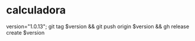# calculadora

version="1.0.13"; git tag $version && git push origin $version && gh release create $version
